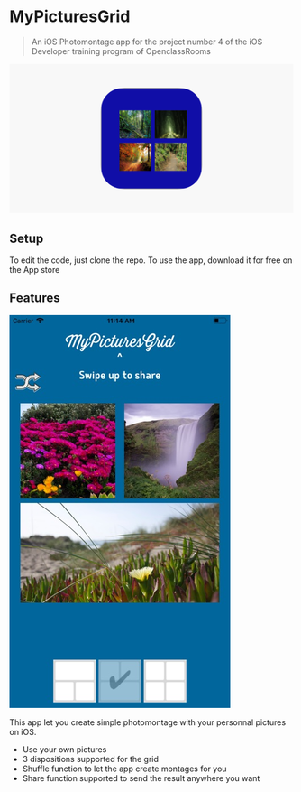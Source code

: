 # MyPicturesGrid

> An iOS Photomontage app for the project number 4 of the iOS Developer training program of OpenclassRooms

<a href="https://apps.apple.com/us/app/mypicturesgrid/id1460604439"><img src="https://github.com/Nicotrz/instagrid/blob/master/1200x630wa.png?raw=true" title="MyPicturesGrid" alt="Nicotrz"></a>
<!-- [![FVCproductions](https://github.com/Nicotrz/instagrid/blob/master/1200x630wa.png?raw=true)](https://github.com/Nicotrz) -->

## Setup

To edit the code, just clone the repo.
To use the app, download it for free on the App store

## Features

<img src="https://github.com/Nicotrz/instagrid/blob/master/392x696bb.jpg?raw=true" title="MyPicturesGrid" alt="Nicotrz">

This app let you create simple photomontage with your personnal pictures on iOS.

- Use your own pictures
- 3 dispositions supported for the grid
- Shuffle function to let the app create montages for you
- Share function supported to send the result anywhere you want
